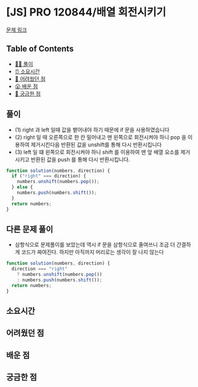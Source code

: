 <!-- 제목으로 다음과 같은 내용으로 작성해주세요 ! -->
<!-- 📚 언어 : e.g. Javascript -> [JS], Python -> [Python]  -->
<!-- 📕 백준 : BOJ 문제번호/문제제목 e.g. BOJ 2577/숫자의 개수 -->
<!-- 📗 프로그래머스 : PRO 문제번호/문제제목 e.g. PRO 120812/최빈값 구하기 -->
<!-- 💁🏻 백준허브를 사용하시면 프로그래머스의 문제번호도 확인하실 수 있습니다 -->

# [JS] PRO 120844/배열 회전시키기

<!-- 아래에 # 을 지우고 문제 링크를 입력해주세요 ! -->

[문제 링크](https://school.programmers.co.kr/learn/courses/30/lessons/120844)

## Table of Contents

- [✍🏻 풀이](#풀이)
- [⏰ 소요시간](#소요시간)
- [🫠 어려웠던 점](#어려웠던-점)
- [😮 배운 점](#배운-점)
- [🤔 궁금한 점](#궁금한-점)

## 풀이

<!-- ```옆에 사용하는 언어를 기입하세요 e.g. javascript, python -->

- (1) right 과 left 일때 값을 뱉어내야 하기 때문에 if 문을 사용하였습니다
- (2) right 일 때 오른쪽으로 한 칸 밀어내고 맨 왼쪽으로 회전시켜야 하니 pop 을 이용하여 제거시킨다음 반환된 값을 unshift를 통해 다시 반환시킵니다
- (3) left 일 떄 왼쪽으로 회전시켜야 하니 shift 를 이용하여 맨 앞 배열 요소를 제거시키고 반환된 값을 push 를 통해 다시 반환시킵니다.

```javascript
function solution(numbers, direction) {
  if ("right" === direction) {
    numbers.unshift(numbers.pop());
  } else {
    numbers.push(numbers.shift());
  }
  return numbers;
}
```

## 다른 문제 풀이

- 삼항식으로 문제풀이를 보았는데 역시 if 문을 삼항식으로 줄여쓰니 조금 더 간결하게 코드가 짜여진다. 하지만 아직까지 머리로는 생각이 잘 나지 않는다

```js
function solution(numbers, direction) {
  direction === "right"
    ? numbers.unshift(numbers.pop())
    : numbers.push(numbers.shift());
  return numbers;
}
```

## 소요시간

## 어려웠던 점

## 배운 점

## 궁금한 점
